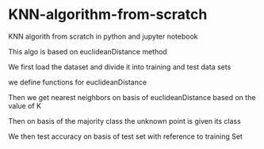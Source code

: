 # KNN-algorithm-from-scratch
KNN algorith from scratch in python and jupyter notebook 

This algo is based on euclideanDistance method

We first load the dataset and divide it into training and test data sets

we define functions  for euclideanDistance 

Then we get nearest neighbors on basis of euclideanDistance based on the value of K

Then on basis of the majority class the unknown point is given its class

We then test accuracy on basis of test set with reference to training Set 
